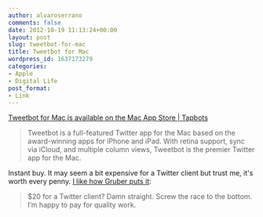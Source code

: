 ```yaml
---
author: alvaroserrano
comments: false
date: 2012-10-19 11:13:24+00:00
layout: post
slug: tweetbot-for-mac
title: Tweetbot for Mac
wordpress_id: 1637173279
categories:
- Apple
- Digital Life
post_format:
- Link
---
```


[Tweetbot for Mac is available on the Mac App Store | Tapbots](http://tapbots.com/software/tweetbot/mac/)



<blockquote>Tweetbot is a full-featured Twitter app for the Mac based on the award-winning apps for iPhone and iPad. With retina support, sync via iCloud, and multiple column views, Tweetbot is the premier Twitter app for the Mac.</blockquote>



Instant buy. It may seem a bit expensive for a Twitter client but trust me, it's worth every penny. [I like how Gruber puts it](http://daringfireball.net/linked/2012/10/18/tweetbot-mac):



<blockquote>$20 for a Twitter client? Damn straight. Screw the race to the bottom. I’m happy to pay for quality work.</blockquote>
